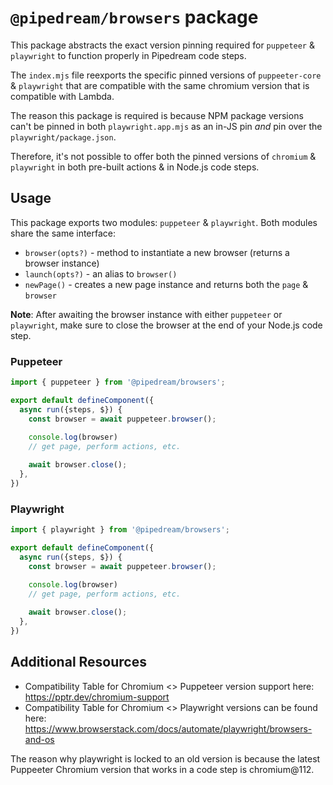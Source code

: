 # `@pipedream/browsers` package

This package abstracts the exact version pinning required for `puppeteer` & `playwright` to function properly in Pipedream code steps.

The `index.mjs` file reexports the specific pinned versions of `puppeeter-core` & `playwright` that are compatible with the same chromium version that is compatible with Lambda.

The reason this package is required is because NPM package versions can't be pinned in both `playwright.app.mjs` as an in-JS pin _and_ pin over the `playwright/package.json`.

Therefore, it's not possible to offer both the pinned versions of `chromium` & `playwright` in both pre-built actions & in Node.js code steps.

## Usage

This package exports two modules: `puppeteer` & `playwright`. Both modules share the same interface:

* `browser(opts?)` - method to instantiate a new browser (returns a browser instance)
* `launch(opts?)` - an alias to `browser()`
* `newPage()` - creates a new page instance and returns both the `page` & `browser`

**Note**: After awaiting the browser instance with either `puppeteer` or `playwright`, make sure to close the browser at the end of your Node.js code step.

### Puppeteer

```javascript
import { puppeteer } from '@pipedream/browsers';

export default defineComponent({
  async run({steps, $}) {
    const browser = await puppeteer.browser();
    
    console.log(browser)
    // get page, perform actions, etc.

    await browser.close();
  },
})
```

### Playwright

```javascript
import { playwright } from '@pipedream/browsers';

export default defineComponent({
  async run({steps, $}) {
    const browser = await puppeteer.browser();
    
    console.log(browser)
    // get page, perform actions, etc.

    await browser.close();
  },
})
```

## Additional Resources

* Compatibility Table for Chromium <> Puppeteer version support here: https://pptr.dev/chromium-support
* Compatibility Table for Chromium <> Playwright versions can be found here: https://www.browserstack.com/docs/automate/playwright/browsers-and-os

The reason why playwright is locked to an old version is because the latest Puppeeter Chromium version that works in a code step is chromium@112.

